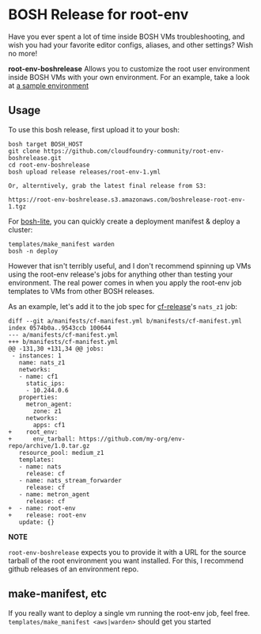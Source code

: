 # BOSH Release for root-env

Have you ever spent a lot of time inside BOSH VMs troubleshooting, and wish
you had your favorite editor configs, aliases, and other settings? Wish no more!

**root-env-boshrelease** Allows you to customize the root user environment inside
BOSH VMs with your own environment. For an example, take a look at [a sample environment](FIXME)

## Usage

To use this bosh release, first upload it to your bosh:

```
bosh target BOSH_HOST
git clone https://github.com/cloudfoundry-community/root-env-boshrelease.git
cd root-env-boshrelease
bosh upload release releases/root-env-1.yml

Or, alterntively, grab the latest final release from S3:

https://root-env-boshrelease.s3.amazonaws.com/boshrelease-root-env-1.tgz
```

For [bosh-lite](https://github.com/cloudfoundry/bosh-lite), you can quickly create a deployment manifest & deploy a cluster:

```
templates/make_manifest warden
bosh -n deploy
```

However that isn't terribly useful, and I don't recommend spinning up VMs using the root-env release's jobs for anything other
than testing your environment. The real power comes in when you apply the root-env job templates to VMs from other BOSH releases.

As an example, let's add it to the job spec for [cf-release](https://github.com/cloudfoundry/cf-release)'s  ```nats_z1``` job:

```
diff --git a/manifests/cf-manifest.yml b/manifests/cf-manifest.yml
index 0574b0a..9543ccb 100644
--- a/manifests/cf-manifest.yml
+++ b/manifests/cf-manifest.yml
@@ -131,30 +131,34 @@ jobs:
 - instances: 1
   name: nats_z1
   networks:
   - name: cf1
     static_ips:
     - 10.244.0.6
   properties:
     metron_agent:
       zone: z1
     networks:
       apps: cf1
+    root_env:
+      env_tarball: https://github.com/my-org/env-repo/archive/1.0.tar.gz
   resource_pool: medium_z1
   templates:
   - name: nats
     release: cf
   - name: nats_stream_forwarder
     release: cf
   - name: metron_agent
     release: cf
+  - name: root-env
+    release: root-env
   update: {}
```

**NOTE**

```root-env-boshrelease``` expects you to provide it with a URL for the source tarball of the root environment you want installed.
For this, I recommend github releases of an environment repo.

## make-manifest, etc

If you really want to deploy a single vm running the root-env job, feel free. ```templates/make_manifest <aws|warden>``` should get you started
